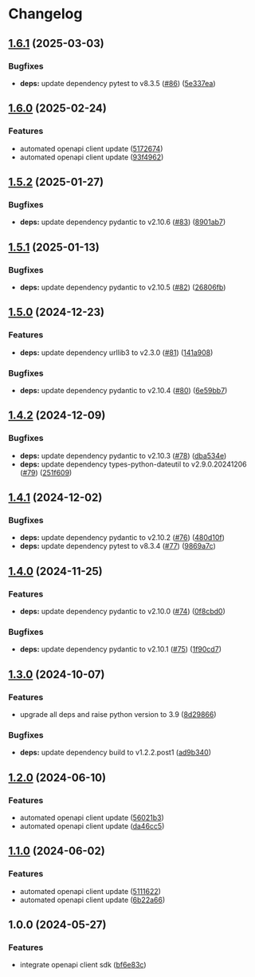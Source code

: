 # Changelog

## [1.6.1](https://github.com/gopad/gopad-python/compare/v1.6.0...v1.6.1) (2025-03-03)


### Bugfixes

* **deps:** update dependency pytest to v8.3.5 ([#86](https://github.com/gopad/gopad-python/issues/86)) ([5e337ea](https://github.com/gopad/gopad-python/commit/5e337ea04c6ed0709bd9ded8662dc25127bef5c9))

## [1.6.0](https://github.com/gopad/gopad-python/compare/v1.5.2...v1.6.0) (2025-02-24)


### Features

* automated openapi client update ([5172674](https://github.com/gopad/gopad-python/commit/51726747a929a7d54b3d08e306e35b6c21a9f735))
* automated openapi client update ([93f4962](https://github.com/gopad/gopad-python/commit/93f49620222e26b8ede3f0bea8505e2c4bef80cd))

## [1.5.2](https://github.com/gopad/gopad-python/compare/v1.5.1...v1.5.2) (2025-01-27)


### Bugfixes

* **deps:** update dependency pydantic to v2.10.6 ([#83](https://github.com/gopad/gopad-python/issues/83)) ([8901ab7](https://github.com/gopad/gopad-python/commit/8901ab7916e728bff3055861aacc24fb290735b2))

## [1.5.1](https://github.com/gopad/gopad-python/compare/v1.5.0...v1.5.1) (2025-01-13)


### Bugfixes

* **deps:** update dependency pydantic to v2.10.5 ([#82](https://github.com/gopad/gopad-python/issues/82)) ([26806fb](https://github.com/gopad/gopad-python/commit/26806fb54fb884466664679a68dd115622da701a))

## [1.5.0](https://github.com/gopad/gopad-python/compare/v1.4.2...v1.5.0) (2024-12-23)


### Features

* **deps:** update dependency urllib3 to v2.3.0 ([#81](https://github.com/gopad/gopad-python/issues/81)) ([141a908](https://github.com/gopad/gopad-python/commit/141a908e9f05ded46bf1f5528967ceda35c42f03))


### Bugfixes

* **deps:** update dependency pydantic to v2.10.4 ([#80](https://github.com/gopad/gopad-python/issues/80)) ([6e59bb7](https://github.com/gopad/gopad-python/commit/6e59bb737b235e2454650d56ab81f1e7add48776))

## [1.4.2](https://github.com/gopad/gopad-python/compare/v1.4.1...v1.4.2) (2024-12-09)


### Bugfixes

* **deps:** update dependency pydantic to v2.10.3 ([#78](https://github.com/gopad/gopad-python/issues/78)) ([dba534e](https://github.com/gopad/gopad-python/commit/dba534ea7d67431a4bbd3cecc80beb664a6e867a))
* **deps:** update dependency types-python-dateutil to v2.9.0.20241206 ([#79](https://github.com/gopad/gopad-python/issues/79)) ([251f609](https://github.com/gopad/gopad-python/commit/251f609f6070c9f09e953b3f43da2c428ab21eb8))

## [1.4.1](https://github.com/gopad/gopad-python/compare/v1.4.0...v1.4.1) (2024-12-02)


### Bugfixes

* **deps:** update dependency pydantic to v2.10.2 ([#76](https://github.com/gopad/gopad-python/issues/76)) ([480d10f](https://github.com/gopad/gopad-python/commit/480d10f75aea2f1f47a51c68fa871464d7505a6f))
* **deps:** update dependency pytest to v8.3.4 ([#77](https://github.com/gopad/gopad-python/issues/77)) ([9869a7c](https://github.com/gopad/gopad-python/commit/9869a7c07da396e0ce752286c130201af496ecce))

## [1.4.0](https://github.com/gopad/gopad-python/compare/v1.3.0...v1.4.0) (2024-11-25)


### Features

* **deps:** update dependency pydantic to v2.10.0 ([#74](https://github.com/gopad/gopad-python/issues/74)) ([0f8cbd0](https://github.com/gopad/gopad-python/commit/0f8cbd03bfd1e7584e203a8a1035d48631ebc1a5))


### Bugfixes

* **deps:** update dependency pydantic to v2.10.1 ([#75](https://github.com/gopad/gopad-python/issues/75)) ([1f90cd7](https://github.com/gopad/gopad-python/commit/1f90cd79fb2202a91ded5e2c3cae7f39c0015305))

## [1.3.0](https://github.com/gopad/gopad-python/compare/v1.2.0...v1.3.0) (2024-10-07)


### Features

* upgrade all deps and raise python version to 3.9 ([8d29866](https://github.com/gopad/gopad-python/commit/8d2986619c1fbc81d6d3ca84197483a0e77d0fda))


### Bugfixes

* **deps:** update dependency build to v1.2.2.post1 ([ad9b340](https://github.com/gopad/gopad-python/commit/ad9b34090349559d72d5baa91f9ff0103ae6078c))

## [1.2.0](https://github.com/gopad/gopad-python/compare/v1.1.0...v1.2.0) (2024-06-10)


### Features

* automated openapi client update ([56021b3](https://github.com/gopad/gopad-python/commit/56021b355e78131033e174062402fb2c60317760))
* automated openapi client update ([da46cc5](https://github.com/gopad/gopad-python/commit/da46cc57ff80217ca4961d8ee70109695c154569))

## [1.1.0](https://github.com/gopad/gopad-python/compare/v1.0.0...v1.1.0) (2024-06-02)


### Features

* automated openapi client update ([5111622](https://github.com/gopad/gopad-python/commit/5111622a83be623ede9e85817699a2821c507595))
* automated openapi client update ([6b22a66](https://github.com/gopad/gopad-python/commit/6b22a66899f2595f07d25d8e834f6724be5bcb19))

## 1.0.0 (2024-05-27)


### Features

* integrate openapi client sdk ([bf6e83c](https://github.com/gopad/gopad-python/commit/bf6e83cfc6330e8f376e930446ab5990e195946c))
